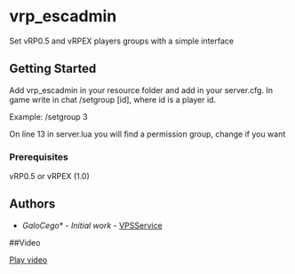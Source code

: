 # vrp_escadmin

Set vRP0.5 and vRPEX players groups with a simple interface

## Getting Started

Add vrp_escadmin in your resource folder and add in your server.cfg.
In game write in chat /setgroup [id], where id is a player id.

Example:
/setgroup 3

On line 13 in server.lua you will find a permission group, change if you want

### Prerequisites

vRP0.5 or vRPEX (1.0)


## Authors

* *GaloCego** - *Initial work* - [VPSService](http://vpsservice.ddns.net)

##Video 

[Play video](https://vimeo.com/380570711)
